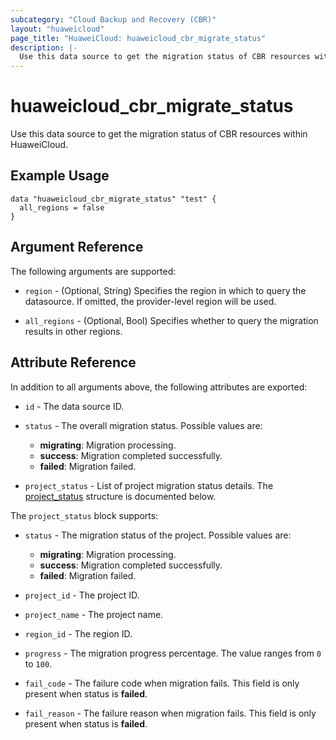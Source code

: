 ```yaml
---
subcategory: "Cloud Backup and Recovery (CBR)"
layout: "huaweicloud"
page_title: "HuaweiCloud: huaweicloud_cbr_migrate_status"
description: |-
  Use this data source to get the migration status of CBR resources within HuaweiCloud.
---
```


# huaweicloud_cbr_migrate_status

Use this data source to get the migration status of CBR resources within HuaweiCloud.

## Example Usage

```hcl
data "huaweicloud_cbr_migrate_status" "test" {
  all_regions = false
}
```

## Argument Reference

The following arguments are supported:

* `region` - (Optional, String) Specifies the region in which to query the datasource.
  If omitted, the provider-level region will be used.

* `all_regions` - (Optional, Bool) Specifies whether to query the migration results in other regions.

## Attribute Reference

In addition to all arguments above, the following attributes are exported:

* `id` - The data source ID.

* `status` - The overall migration status. Possible values are:
  + **migrating**: Migration processing.
  + **success**: Migration completed successfully.
  + **failed**: Migration failed.

* `project_status` - List of project migration status details.
  The [project_status](#cbr_migrate_status_project_status) structure is documented below.

<a name="cbr_migrate_status_project_status"></a>
The `project_status` block supports:

* `status` - The migration status of the project. Possible values are:
  + **migrating**: Migration processing.
  + **success**: Migration completed successfully.
  + **failed**: Migration failed.

* `project_id` - The project ID.

* `project_name` - The project name.

* `region_id` - The region ID.

* `progress` - The migration progress percentage. The value ranges from `0` to `100`.

* `fail_code` - The failure code when migration fails. This field is only present when status is **failed**.

* `fail_reason` - The failure reason when migration fails. This field is only present when status is **failed**.
